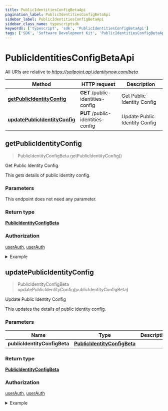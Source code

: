 ```yaml
---
title: PublicIdentitiesConfigBetaApi
pagination_label: PublicIdentitiesConfigBetaApi
sidebar_label: PublicIdentitiesConfigBetaApi
sidebar_class_name: typescriptsdk
keywords: ['typescript', 'sdk', 'PublicIdentitiesConfigBetaApi'] 
tags: ['SDK', 'Software Development Kit', 'PublicIdentitiesConfigBetaApi']
---
```


# PublicIdentitiesConfigBetaApi

All URIs are relative to *https://sailpoint.api.identitynow.com/beta*

Method | HTTP request | Description
------------- | ------------- | -------------
[**getPublicIdentityConfig**](PublicIdentitiesConfigBetaApi.md#getPublicIdentityConfig) | **GET** /public-identities-config | Get Public Identity Config
[**updatePublicIdentityConfig**](PublicIdentitiesConfigBetaApi.md#updatePublicIdentityConfig) | **PUT** /public-identities-config | Update Public Identity Config



## getPublicIdentityConfig

> PublicIdentityConfigBeta getPublicIdentityConfig()

Get Public Identity Config

This gets details of public identity config.

### Parameters

This endpoint does not need any parameter.

### Return type

[**PublicIdentityConfigBeta**](../Models/PublicIdentityConfigBeta.md)

### Authorization

[userAuth](https://developer.sailpoint.com/docs/api/v3/identity-security-cloud-v-3-api#authentication), [userAuth](https://developer.sailpoint.com/docs/api/v3/identity-security-cloud-v-3-api#authentication)

<details>
<summary>Example</summary>

```javascript
import { Configuration, PublicIdentitiesConfigBetaApi } from "sailpoint-api-client";
const apiConfig = new Configuration();
const publicIdentitiesConfigBetaApi = new PublicIdentitiesConfigBetaApi(apiConfig);

{
  "modified" : "2018-06-25T20:22:28.104Z",
  "attributes" : [ {
    "name" : "Country",
    "key" : "country"
  }, {
    "name" : "Country",
    "key" : "country"
  } ],
  "modifiedBy" : {
    "name" : "Thomas Edison",
    "id" : "2c9180a46faadee4016fb4e018c20639",
    "type" : "IDENTITY"
  }
}



try {
    const val = await publicIdentitiesConfigBetaApi.getPublicIdentityConfig();
    
    // Below is a request that includes all optional parameters      
    // const val = await publicIdentitiesConfigBetaApi.getPublicIdentityConfig();
    console.log('API called successfully. Returned data: ' + val.data);
    
} catch (error) {
    console.error('Error occurred while calling API: ', error);
}
```
</details>


## updatePublicIdentityConfig

> PublicIdentityConfigBeta updatePublicIdentityConfig(publicIdentityConfigBeta)

Update Public Identity Config

This updates the details of public identity config.

### Parameters


Name | Type | Description  | Notes
------------- | ------------- | ------------- | -------------
 **publicIdentityConfigBeta** | [**PublicIdentityConfigBeta**](../Models/PublicIdentityConfigBeta.md)|  | 

### Return type

[**PublicIdentityConfigBeta**](../Models/PublicIdentityConfigBeta.md)

### Authorization

[userAuth](https://developer.sailpoint.com/docs/api/v3/identity-security-cloud-v-3-api#authentication), [userAuth](https://developer.sailpoint.com/docs/api/v3/identity-security-cloud-v-3-api#authentication)

<details>
<summary>Example</summary>

```javascript
import { Configuration, PublicIdentitiesConfigBetaApi, PublicIdentityConfigBeta } from "sailpoint-api-client";
const apiConfig = new Configuration();
const publicIdentitiesConfigBetaApi = new PublicIdentitiesConfigBetaApi(apiConfig);

{
  "modified" : "2018-06-25T20:22:28.104Z",
  "attributes" : [ {
    "name" : "Country",
    "key" : "country"
  }, {
    "name" : "Country",
    "key" : "country"
  } ],
  "modifiedBy" : {
    "name" : "Thomas Edison",
    "id" : "2c9180a46faadee4016fb4e018c20639",
    "type" : "IDENTITY"
  }
}


const publicIdentityConfigBeta : PublicIdentityConfigBeta = 

try {
    const val = await publicIdentitiesConfigBetaApi.updatePublicIdentityConfig(publicIdentityConfigBeta);
    
    // Below is a request that includes all optional parameters      
    // const val = await publicIdentitiesConfigBetaApi.updatePublicIdentityConfig(publicIdentityConfigBeta);
    console.log('API called successfully. Returned data: ' + val.data);
    
} catch (error) {
    console.error('Error occurred while calling API: ', error);
}
```
</details>

